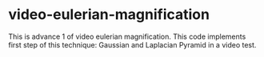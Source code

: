 # video-eulerian-magnification

This is advance 1 of video eulerian magnification. This code implements first step of this technique: Gaussian and Laplacian Pyramid in a video test. 

